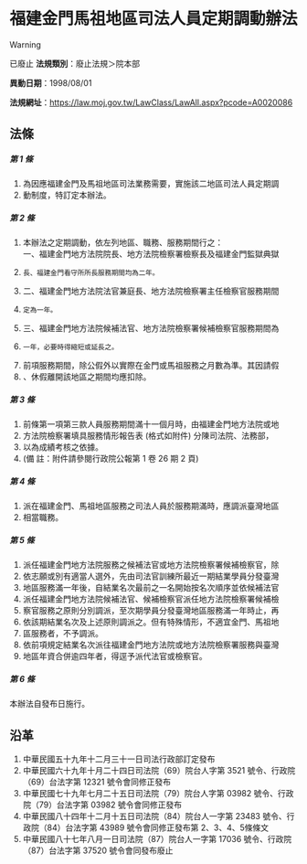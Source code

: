 # 福建金門馬祖地區司法人員定期調動辦法


> [!WARNING]
> 已廢止
**法規類別**：廢止法規＞院本部

**異動日期**：1998/08/01  

**法規網址**：https://law.moj.gov.tw/LawClass/LawAll.aspx?pcode=A0020086



## 法條
##### 第 1 條
1. 為因應福建金門及馬祖地區司法業務需要，實施該二地區司法人員定期調
1. 動制度，特訂定本辦法。

##### 第 2 條
1. 本辦法之定期調動，依左列地區、職務、服務期間行之：  
一、福建金門地方法院院長、地方法院檢察署檢察長及福建金門監獄典獄
1.     長、福建金門看守所所長服務期間均為二年。
1. 二、福建金門地方法院法官兼庭長、地方法院檢察署主任檢察官服務期間
1.     定為一年。
1. 三、福建金門地方法院候補法官、地方法院檢察署候補檢察官服務期間為
1.     一年，必要時得縮短或延長之。
1. 前項服務期間，除公假外以實際在金門或馬祖服務之月數為準。其因請假
1. 、休假離開該地區之期間均應扣除。

##### 第 3 條
1. 前條第一項第三款人員服務期間滿十一個月時，由福建金門地方法院或地
1. 方法院檢察署填具服務情形報告表 (格式如附件) 分陳司法院、法務部，
1. 以為成績考核之依據。
1.  (備      註：附件請參閱行政院公報第 1 卷 26 期 2 頁)

##### 第 4 條
1. 派在福建金門、馬祖地區服務之司法人員於服務期滿時，應調派臺灣地區
1. 相當職務。

##### 第 5 條
1. 派任福建金門地方法院服務之候補法官或地方法院檢察署候補檢察官，除
1. 依志願或別有適當人選外，先由司法官訓練所最近一期結業學員分發臺灣
1. 地區服務滿一年後，自結業名次最前之一名開始按名次順序並依候補法官
1. 派任福建金門地方法院候補法官、候補檢察官派任地方法院檢察署候補檢
1. 察官服務之原則分別調派，至次期學員分發臺灣地區服務滿一年時止，再
1. 依該期結業名次及上述原則調派之。但有特殊情形，不適宜金門、馬祖地
1. 區服務者，不予調派。
1. 依前項規定結業名次派往福建金門地方法院或地方法院檢察署服務與臺灣
1. 地區年資合併逾四年者，得逕予派代法官或檢察官。

##### 第 6 條
本辦法自發布日施行。

## 沿革
1. 中華民國五十九年十二月三十一日司法行政部訂定發布
1. 中華民國六十九年十月二十四日司法院（69）院台人字第 3521 號令、行政院（69）台法字第 12321  號令會同修正發布
1. 中華民國七十九年七月二十五日司法院（79）院台人字第 03982  號令、行政院（79）台法字第 03982  號令會同修正發布
1. 中華民國八十四年十二月十五日司法院（84）院台人一字第 23483  號令、行政院（84）台法字第 43989  號令會同修正發布第 2、3、4、5條條文
1. 中華民國八十七年八月一日司法院（87）院台人一字第 17036  號令、行政院（87）台法字第 37520  號令會同發布廢止
